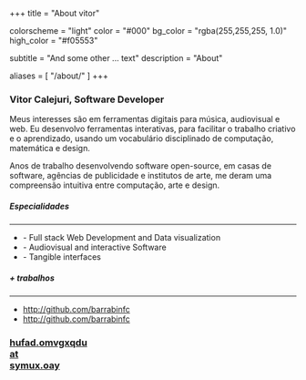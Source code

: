 +++
title = "About vitor"

colorscheme = "light"
color = "#000"
bg_color = "rgba(255,255,255, 1.0)"
high_color = "#f05553"

subtitle = "And some other ... text"
description = "About"

aliases = [
  "/about/"
]
+++

### Vitor Calejuri, Software Developer

Meus interesses são em ferramentas digitais para música, audiovisual e web. Eu desenvolvo ferramentas interativas, para facilitar o trabalho criativo e o aprendizado, usando um vocabulário disciplinado de computação, matemática e design.

Anos de trabalho desenvolvendo software open-source, em casas de software, agências de publicidade e institutos de arte, me deram uma compreensão intuitiva entre computação, arte e design. 

<div class="summary two-columns grid :horizontal :baseline">
  <div class="first-column">
    <h5 class="title">Especialidades</h5>
    <hr>
    <div class="txt">
      <ul>
        <li>- Full stack Web Development and Data visualization</li>
        <li>- Audiovisual and interactive Software</li>
        <li>- Tangible interfaces</li>
      </ul>
    </div>
    <h5 class="title">+ trabalhos</h5>
    <hr>
    <div class="txt">
      <ul>
        <li>
          <a href="http://github.com" class="default clean black">http://github.com/barrabinfc</a>
        </li>
        <li>
          <a href="http://github.com" class="default clean black">http://github.com/barrabinfc</a>
        </li>
      </ul>
    </div>
  </div>
  <div class="second-column">
    <!-- <h5 class="title">Contact</h5> -->
    <div class="contact">
      <a href="" class="picture nomargin no-underline" data-tilt data-tilt-max="10" data-tilt-speed="800" data-tilt-scale="1.025" data-tilt-glare data-tilt-max-glare="0.5" 
      target="_blank" role="link-encrypted" data="ymuxfa:hufad.omvgxqdu@symux.oay">
        <h3 class="label">
          <div class="ceasar says">hufad.omvgxqdu</div>
          <div>at</div>
          <div class="ceasar says">symux.oay</div>
        </h3>
      </a>
    </div>
  </div>
</div>